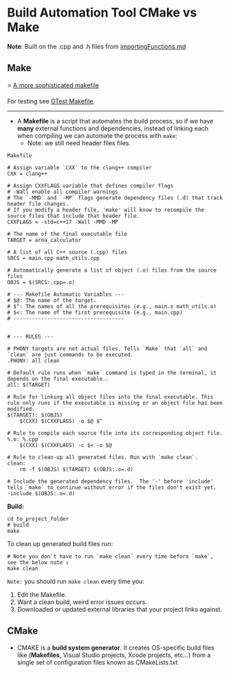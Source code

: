 # Build Automation Tool CMake vs Make

**Note**: Built on the .cpp and .h files from [importingFunctions.md](importingFunctions.md)


## Make

⭐️ [A more sophisticated makefile](https://github.com/t20e/encryptor/blob/main/Makefile)

For testing see [GTest Makefile](Testing-How-To/Makefile).

---

- A **Makefile** is a script that automates the build process, so if we have **many** external functions and dependencies, instead of linking each when compiling we can automate the process with `make`:
  - Note: we still need header files files.

`Makefile`

```Make
# Assign variable `CXX` to the clang++ compiler
CXX = clang++

# Assign CXXFLAGS variable that defines compiler flags
# -Wall enable all compiler warnings
# The `-MMD` and `-MP` flags generate dependency files (.d) that track header file changes. 
# If you modify a header file, 'make' will know to recompile the source files that include that header file.
CXXFLAGS = -std=c++17 -Wall -MMD -MP

# The name of the final executable file
TARGET = area_calculator 

# A list of all C++ source (.cpp) files
SRCS = main.cpp math_utils.cpp

# Automatically generate a list of object (.o) files from the source files
OBJS = $(SRCS:.cpp=.o)

# --- Makefile Automatic Variables ---
# $@: The name of the target.
# $^: The names of all the prerequisites (e.g., main.o math_utils.o)
# $<: The name of the first prerequisite (e.g., main.cpp)
# ------------------------------------


# --- RULES ---

# PHONY targets are not actual files. Tells `Make` that `all` and `clean` are just commands to be executed. 
.PHONY: all clean 

# Default rule runs when `make` command is typed in the terminal, it depends on the final executable..
all: $(TARGET)

# Rule for linking all object files into the final executable. This rule only runs if the executable is missing or an object file has been modified.
$(TARGET): $(OBJS)
	$(CXX) $(CXXFLAGS) -o $@ $^

# Rule to compile each source file into its corresponding object file.
%.o: %.cpp
	$(CXX) $(CXXFLAGS) -c $< -o $@ 

# Rule to clean-up all generated files. Run with `make clean`.
clean:
	rm -f $(OBJS) $(TARGET) $(OBJS:.o=.d)

# Include the generated dependency files.  The '-' before 'include' tells `make` to continue without error if the files don't exist yet.
-include $(OBJS:.o=.d)
```

**Build:**

```shell
cd to_project_folder
# build
make
```

To clean up generated build files run:

```shell
# Note you don't have to run `make clean` every time before `make`, see the below note ↓
make clean
```

`Note:` you should run `make clean` every time you:

1. Edit the Makefile.
2. Want a clean build, weird error issues occurs.
3. Downloaded or updated external libraries that your project links against.

## CMake
<!-- TODO -->
- CMAKE is a **build system generator**. It creates OS-specific build files like (**Makefiles**, Visual Studio projects, Xcode projects, etc...) from a single set of configuration files known as CMakeLists.txt
